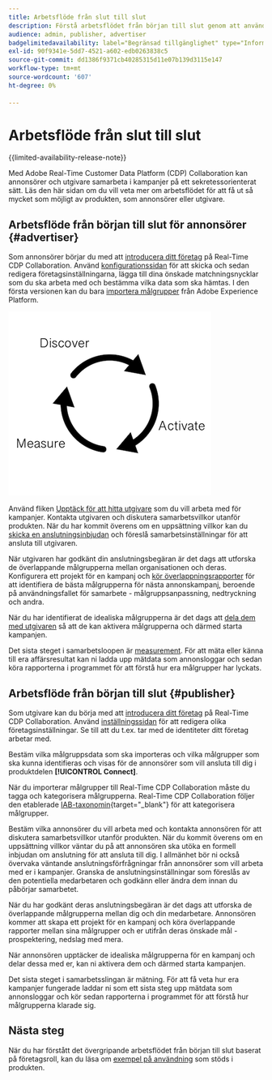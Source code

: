 ```yaml
---
title: Arbetsflöde från slut till slut
description: Förstå arbetsflödet från början till slut genom att använda Real-Time CDP Collaboration som annonsörer eller utgivare
audience: admin, publisher, advertiser
badgelimitedavailability: label="Begränsad tillgänglighet" type="Informative" url="https://helpx.adobe.com/se/legal/product-descriptions/real-time-customer-data-platform-collaboration.html newtab=true"
exl-id: 90f9341e-5dd7-4521-a602-edb0263838c5
source-git-commit: dd1386f9371cb40285315d11e07b139d3115e147
workflow-type: tm+mt
source-wordcount: '607'
ht-degree: 0%

---
```


# Arbetsflöde från slut till slut

{{limited-availability-release-note}}

Med Adobe Real-Time Customer Data Platform (CDP) Collaboration kan annonsörer och utgivare samarbeta i kampanjer på ett sekretessorienterat sätt. Läs den här sidan om du vill veta mer om arbetsflödet för att få ut så mycket som möjligt av produkten, som annonsörer eller utgivare.

## Arbetsflöde från början till slut för annonsörer {#advertiser}

Som annonsörer börjar du med att [introducera ditt företag](/help/guide/setup/onboard-organization.md) på Real-Time CDP Collaboration. Använd [konfigurationssidan](/help/guide/setup/setup-overview.md) för att skicka och sedan redigera företagsinställningarna, lägga till dina önskade matchningsnycklar som du ska arbeta med och bestämma vilka data som ska hämtas. I den första versionen kan du bara [importera målgrupper](/help/guide/setup/onboard-audiences.md) från Adobe Experience Platform.

![Identifiera, dela, mät för annonsörer.](/help/assets/end-to-end-workflow/discover-activate-measure.png)

Använd fliken [Upptäck för att hitta utgivare](/help/guide/connect/discover-publishers.md) som du vill arbeta med för kampanjer. Kontakta utgivaren och diskutera samarbetsvillkor utanför produkten. När du har kommit överens om en uppsättning villkor kan du [skicka en anslutningsinbjudan](/help/guide/connect/establishing-connections.md) och föreslå samarbetsinställningar för att ansluta till utgivaren.

När utgivaren har godkänt din anslutningsbegäran är det dags att utforska de överlappande målgrupperna mellan organisationen och deras. Konfigurera ett projekt för en kampanj och [kör överlappningsrapporter](/help/guide/collaborate/discover.md) för att identifiera de bästa målgrupperna för nästa annonskampanj, beroende på användningsfallet för samarbete - målgruppsanpassning, nedtryckning och andra.

När du har identifierat de idealiska målgrupperna är det dags att [dela dem med utgivaren](/help/guide/collaborate/share.md) så att de kan aktivera målgrupperna och därmed starta kampanjen.

Det sista steget i samarbetsloopen är [measurement](/help/guide/collaborate/measure.md). För att mäta eller känna till era affärsresultat kan ni ladda upp mätdata som annonsloggar och sedan köra rapporterna i programmet för att förstå hur era målgrupper har lyckats.

## Arbetsflöde från början till slut {#publisher}

Som utgivare kan du börja med att [introducera ditt företag](/help/guide/setup/onboard-organization.md) på Real-Time CDP Collaboration. Använd [inställningssidan](/help/guide/setup/setup-overview.md) för att redigera olika företagsinställningar. Se till att du t.ex. tar med de identiteter ditt företag arbetar med.

Bestäm vilka målgruppsdata som ska importeras och vilka målgrupper som ska kunna identifieras och visas för de annonsörer som vill ansluta till dig i produktdelen **[!UICONTROL Connect]**.

När du importerar målgrupper till Real-Time CDP Collaboration måste du tagga och kategorisera målgrupperna. Real-Time CDP Collaboration följer den etablerade [IAB-taxonomin](https://www.iab.com/guidelines/content-taxonomy/){target="_blank"} för att kategorisera målgrupper.

Bestäm vilka annonsörer du vill arbeta med och kontakta annonsören för att diskutera samarbetsvillkor utanför produkten. När du kommit överens om en uppsättning villkor väntar du på att annonsören ska utöka en formell inbjudan om anslutning för att ansluta till dig. I allmänhet bör ni också övervaka väntande anslutningsförfrågningar från annonsörer som vill arbeta med er i kampanjer. Granska de anslutningsinställningar som föreslås av den potentiella medarbetaren och godkänn eller ändra dem innan du påbörjar samarbetet.

När du har godkänt deras anslutningsbegäran är det dags att utforska de överlappande målgrupperna mellan dig och din medarbetare. Annonsören kommer att skapa ett projekt för en kampanj och köra överlappande rapporter mellan sina målgrupper och er utifrån deras önskade mål - prospektering, nedslag med mera.

När annonsören upptäcker de idealiska målgrupperna för en kampanj och delar dessa med er, kan ni aktivera dem och därmed starta kampanjen.

Det sista steget i samarbetsslingan är mätning. För att få veta hur era kampanjer fungerade laddar ni som ett sista steg upp mätdata som annonsloggar och kör sedan rapporterna i programmet för att förstå hur målgrupperna klarade sig.

## Nästa steg

När du har förstått det övergripande arbetsflödet från början till slut baserat på företagsroll, kan du läsa om [exempel på användning](/help/guide/use-cases-benefits.md) som stöds i produkten.
